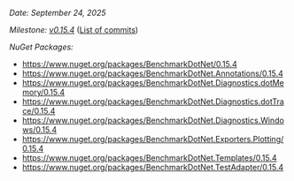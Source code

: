 _Date: September 24, 2025_

_Milestone: [v0.15.4](https://github.com/dotnet/BenchmarkDotNet/issues?q=milestone%3Av0.15.4)_
([List of commits](https://github.com/dotnet/BenchmarkDotNet/compare/v0.15.3...v0.15.4))

_NuGet Packages:_
* https://www.nuget.org/packages/BenchmarkDotNet/0.15.4
* https://www.nuget.org/packages/BenchmarkDotNet.Annotations/0.15.4
* https://www.nuget.org/packages/BenchmarkDotNet.Diagnostics.dotMemory/0.15.4
* https://www.nuget.org/packages/BenchmarkDotNet.Diagnostics.dotTrace/0.15.4
* https://www.nuget.org/packages/BenchmarkDotNet.Diagnostics.Windows/0.15.4
* https://www.nuget.org/packages/BenchmarkDotNet.Exporters.Plotting/0.15.4
* https://www.nuget.org/packages/BenchmarkDotNet.Templates/0.15.4
* https://www.nuget.org/packages/BenchmarkDotNet.TestAdapter/0.15.4
